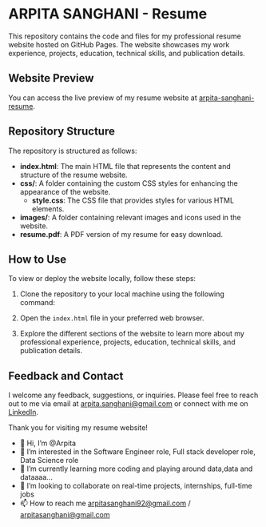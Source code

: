 # ARPITA SANGHANI - Resume

This repository contains the code and files for my professional resume website hosted on GitHub Pages. The website showcases my work experience, projects, education, technical skills, and publication details.

## Website Preview

You can access the live preview of my resume website at [arpita-sanghani-resume](https://1410Arpita.github.io/Arpita-Sanghani-Resume).

## Repository Structure

The repository is structured as follows:

- **index.html**: The main HTML file that represents the content and structure of the resume website.
- **css/**: A folder containing the custom CSS styles for enhancing the appearance of the website.
  - **style.css**: The CSS file that provides styles for various HTML elements.
- **images/**: A folder containing relevant images and icons used in the website.
- **resume.pdf**: A PDF version of my resume for easy download.

## How to Use

To view or deploy the website locally, follow these steps:

1. Clone the repository to your local machine using the following command:

2. Open the `index.html` file in your preferred web browser.

3. Explore the different sections of the website to learn more about my professional experience, projects, education, technical skills, and publication details.

## Feedback and Contact

I welcome any feedback, suggestions, or inquiries. Please feel free to reach out to me via email at arpita.sanghani@gmail.com or connect with me on [LinkedIn](https://www.linkedin.com/in/arpita-sanghani-1410/).

Thank you for visiting my resume website!

- 👋 Hi, I’m @Arpita
- 👀 I’m interested in the Software Engineer role, Full stack developer role, Data Science role
- 🌱 I’m currently learning more coding and playing around data,data and dataaaa...
- 💞️ I’m looking to collaborate on real-time  projects, internships, full-time jobs
- 📫 How to reach me arpitasanghani92@gmail.com / arpitasanghani@gmail.com

<!---
1410Arpita/1410Arpita is a ✨ special ✨ repository because its `README.md` (this file) appears on your GitHub profile.
You can click the Preview link to take a look at your changes.
--->

